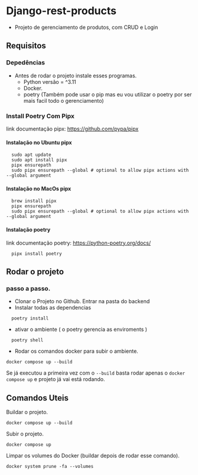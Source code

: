 # Django-rest-products
- Projeto de gerenciamento de produtos, com CRUD e Login

## Requisitos
### Depedências
- Antes de rodar o projeto instale esses programas.
  - Python versão = ^3.11
  - Docker.
  - poetry (Também pode usar o pip mas eu vou utilizar o poetry por ser mais facil todo o gerenciamento)

### Install Poetry Com Pipx
link documentação pipx: https://github.com/pypa/pipx 
#### Instalação no Ubuntu pipx
```
  sudo apt update
  sudo apt install pipx
  pipx ensurepath
  sudo pipx ensurepath --global # optional to allow pipx actions with --global argument
```

#### Instalação no MacOs pipx
```
  brew install pipx
  pipx ensurepath
  sudo pipx ensurepath --global # optional to allow pipx actions with --global argument
```
#### Instalação poetry
link documentação poetry: https://python-poetry.org/docs/ 
```
  pipx install poetry
```
## Rodar o projeto
### passo a passo.
- Clonar o Projeto no Github. Entrar na pasta do backend
- Instalar todas as dependencias
```
  poetry install
```
- ativar o ambiente ( o poetry gerencia as enviroments )
```
  poetry shell
```

- Rodar os comandos docker para subir o ambiente.
```
docker compose up --build
```
Se já executou a primeira vez com o ```--build``` basta rodar apenas o ```docker compose up``` e projeto já vai está rodando.

## Comandos Uteis
Buildar o projeto.
```
docker compose up --build
```
Subir o projeto.
```
docker compose up
```
Limpar os volumes do Docker (buildar depois de rodar esse comando).
```
docker system prune -fa --volumes
```
